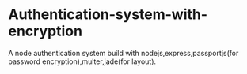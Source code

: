 # Authentication-system-with-encryption

A node authentication system build with nodejs,express,passportjs(for password encryption),multer,jade(for layout).
